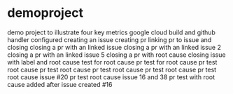# demoproject
demo project to illustrate four key metrics
google cloud build and github handler configured 
creating an issue creating pr linking pr to issue and closing
closing a pr with an linked issue
closing a pr with an linked issue 2
closing a pr with an linked issue 5
closing a pr with root cause
closing issue with label and root cause
test for root cause
pr test for root cause
pr test root cause
pr test root cause
pr test root cause
pr test root cause
pr test root cause issue #20
pr test root cause issue 16 and 38
pr test with root cause added after issue created #16

